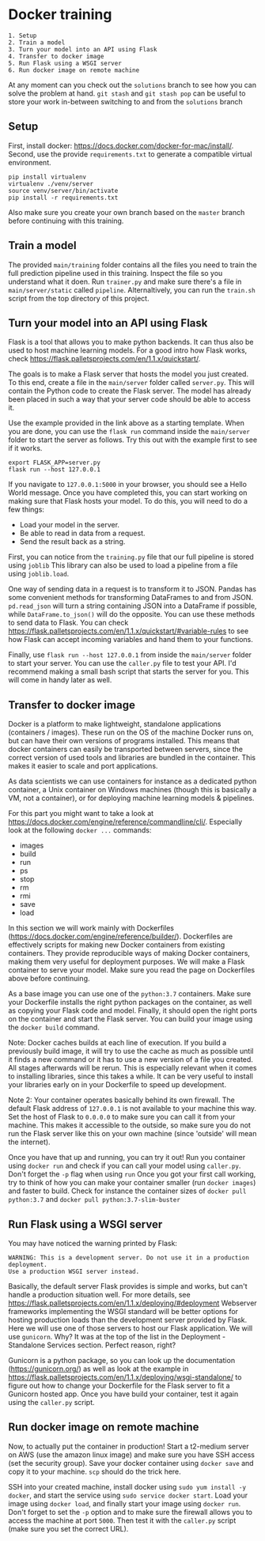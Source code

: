 # Docker training

    1. Setup
    2. Train a model
    3. Turn your model into an API using Flask
    4. Transfer to docker image
    5. Run Flask using a WSGI server
    6. Run docker image on remote machine
    
At any moment can you check out the `solutions` branch to see how you can solve the problem at hand.
`git stash` and `git stash pop` can be useful to store your work in-between switching to and from the `solutions` branch


## Setup
First, install docker: https://docs.docker.com/docker-for-mac/install/.
Second, use the provide `requirements.txt` to generate a compatible virtual environment.
```
pip install virtualenv
virtualenv ./venv/server
source venv/server/bin/activate
pip install -r requirements.txt
```

Also make sure you create your own branch based on the `master` branch before continuing with
this training.

## Train a model

The provided `main/training` folder contains all the files you need to train the full prediction
pipeline used in this training. Inspect the file so you understand what it doen. Run `trainer.py` and make sure there's a file in 
`main/server/static` called `pipeline`. Alternaltively, you can run the `train.sh` script from the top directory of 
this project.

## Turn your model into an API using Flask
Flask is a tool that allows you to make python backends. It can thus also be used to host machine learning models.
For a good intro how Flask works, check https://flask.palletsprojects.com/en/1.1.x/quickstart/.

The goals is to make a Flask server that hosts the model you just created. To this end, create
a file in the `main/server` folder called `server.py`. This will contain the Python code to
create the Flask server. The model has already been placed in such a way that your server code
should be able to access it.

Use the example provided in the link above as a starting template. 
When you are done, you can use the `flask run` command inside the `main/server` folder to
start the server as follows. Try this out with the example first to see if it works.
```
export FLASK_APP=server.py
flask run --host 127.0.0.1
```

If you navigate to `127.0.0.1:5000` in your browser, you should see a Hello World message. 
Once you have completed this, you can start working on making sure that Flask hosts your model.
To do this, you will need to do a few things:

- Load your model in the server.
- Be able to read in data from a request.
- Send the result back as a string.

First, you can notice from the `training.py` file that our full pipeline is stored using `joblib`
This library can also be used to load a pipeline from a file using `joblib.load`.

One way of sending data in a request is to transform it to JSON. Pandas has some convenient methods
for transforming DataFrames to and from JSON. `pd.read_json` will turn a string containing JSON into
a DataFrame if possible, while `DataFrame.to_json()` will do the opposite. You can use these methods
to send data to Flask. You can check https://flask.palletsprojects.com/en/1.1.x/quickstart/#variable-rules
to see how Flask can accept incoming variables and hand them to your functions.

Finally, use `flask run --host 127.0.0.1` from inside the `main/server` folder to start your server.
You can use the `caller.py` file to test your API. I'd recommend making a small bash script that
starts the server for you. This will come in handy later as well.

## Transfer to docker image
Docker is a platform to make lightweight, standalone applications (containers / images). These run on the 
OS of the machine Docker runs on, but can have their own versions of programs installed.
This means that docker containers can easily be transported between servers, since the correct
version of used tools and libraries are bundled in the container. This makes it easier
to scale and port applications. 
 
As data scientists we can use containers for instance as a dedicated python container,
 a Unix container on Windows machines (though this is basically a VM, not a container),
 or for deploying machine learning models & pipelines.

For this part you might want to take a look at https://docs.docker.com/engine/reference/commandline/cli/.
Especially look at the following `docker ...` commands:
- images
- build
- run
- ps
- stop
- rm
- rmi
- save
- load

In this section we will work mainly with Dockerfiles (https://docs.docker.com/engine/reference/builder/).
Dockerfiles are effectively scripts for making new Docker containers from existing containers.
They provide reproducible ways of making Docker containers, making them very useful for
deployment purposes. We will make a Flask container to serve your model. Make sure you read the
page on Dockerfiles above before continuing.

As a base image you can use one of the `python:3.7` containers. Make sure your Dockerfile
installs the right python packages on the container, as well as copying your Flask code and model.
Finally, it should open the right ports on the container and start the Flask server. You
can build your image using the `docker build` command.

Note: Docker caches builds at each line of execution. If you build a previously build image,
it will try to use the cache as much as possible until it finds a new command or it has
to use a new version of a file you created. All stages afterwards will be rerun. This is
especially relevant when it comes to installing libraries, since this takes a while. It can
be very useful to install your libraries early on in your Dockerfile to speed up development. 

Note 2: Your container operates basically behind its own firewall. The default Flask address of 
`127.0.0.1` is not available to your machine this way. Set the host of Flask to `0.0.0.0` to
make sure you can call it from your machine. This makes it accessible to the outside, so make sure you do not
run the Flask server like this on your own machine (since 'outside' will mean the internet).

Once you have that up and running, you can try it out! Run you container using `docker run`
and check if you can call your model using `caller.py`. Don't forget the `-p` flag when using `run`
Once you got your first call working, try to think of how you can make your container smaller
(run `docker images`) and faster to build. Check for instance the container sizes of
`docker pull python:3.7` and `docker pull python:3.7-slim-buster`

## Run Flask using a WSGI server
You may have noticed the warning printed by Flask:
```
WARNING: This is a development server. Do not use it in a production deployment.
Use a production WSGI server instead.
```
Basically, the default server Flask provides is simple and works, but can't handle a production
situation well. For more details, see https://flask.palletsprojects.com/en/1.1.x/deploying/#deployment
Webserver frameworks implementing the WSGI standard will be better options for hosting
production loads than the development server provided by Flask. Here we will use one of
those servers to host our Flask application. We will use `gunicorn`. Why? It was at the 
top of the list in the Deployment - Standalone Services section. Perfect reason, right?

Gunicorn is a python package, so you can look up the documentation (https://gunicorn.org/) as well as
look at the example in https://flask.palletsprojects.com/en/1.1.x/deploying/wsgi-standalone/
to figure out how to change your Dockerfile for the Flask server to fit a Gunicorn hosted
app. Once you have build your container, test it again using the `caller.py` script.

## Run docker image on remote machine
Now, to actually put the container in production! Start a t2-medium server on AWS (use the amazon linux image) and make
sure you have SSH access (set the security group). Save your docker container using
`docker save` and copy it to your machine. `scp` should do the trick here.

SSH into your created machine, install docker using `sudo yum install -y docker`, and start the
service using `sudo service docker start`. Load your image using `docker load`, and finally
start your image using `docker run`. Don't forget to set the `-p` option and to make sure
the firewall allows you to access the machine at port `5000`. Then test it with the `caller.py`
script (make sure you set the correct URL).

